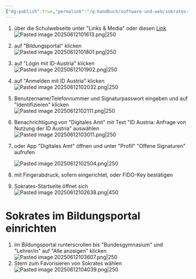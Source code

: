 ```yaml
---
{"dg-publish":true,"permalink":"/q-handbuch/software-und-web/sokrates-login/"}
---
```


1. über die Schulwebseite unter "Links & Media" oder diesen [Link](https://www.sokrates-bund.at/SOKB/idpSelection.do?actionDo=new)  
    ![Pasted image 20250612101613.png|250](https://qhandbuch.vercel.app/img/user/Pasted%20image%2020250612101613.png)
    
2. auf "Bildungsportal" klicken  
    ![Pasted image 20250612101801.png|250](https://qhandbuch.vercel.app/img/user/Pasted%20image%2020250612101801.png)
    
3. auf "Login mit ID-Austria" klicken  
    ![Pasted image 20250612101902.png|250](https://qhandbuch.vercel.app/img/user/Pasted%20image%2020250612101902.png)
    
4. auf "Anmelden mit ID Austria" klicken  
    ![Pasted image 20250612102032.png|250](https://qhandbuch.vercel.app/img/user/Pasted%20image%2020250612102032.png)
    
5. Benutzername/Telefonnummer und Signaturpasswort eingeben und auf "Identifizieren" klicken  
    ![Pasted image 20250612102111.png|250](https://qhandbuch.vercel.app/img/user/Pasted%20image%2020250612102111.png)
    
6. Benachrichtigung von "Digitales Amt" mit Text "ID Austria: Anfrage von Nutzung der ID Austria" auswählen  
    ![Pasted image 20250612103011.png|250](https://qhandbuch.vercel.app/img/user/Pasted%20image%2020250612103011.png)
    
7. oder App "Digitales Amt" öffnen und unter "Profil" "Offene Signaturen" aufrufen
    
    ![Pasted image 20250612102504.png|250](https://qhandbuch.vercel.app/img/user/Pasted%20image%2020250612102504.png)
    
8. mit Fingerabdruck, sofern eingerichtet, oder FIDO-Key bestätigen
    
9. Sokrates-Startseite öffnet sich  
    ![Pasted image 20250612102638.png|450](https://qhandbuch.vercel.app/img/user/Pasted%20image%2020250612102638.png)
    

# Sokrates im Bildungsportal einrichten

1. Im Bildungsportal runterscrollen bis "Bundesgymnasium" und "Lehrer/in" auf "Alle anzeigen" klicken  
    ![Pasted image 20250612103607.png|250](https://qhandbuch.vercel.app/img/user/Pasted%20image%2020250612103607.png)
2. Stern zum Favorisieren von Sokrates wählen  
    ![Pasted image 20250612104039.png|250](https://qhandbuch.vercel.app/img/user/Pasted%20image%2020250612104039.png)